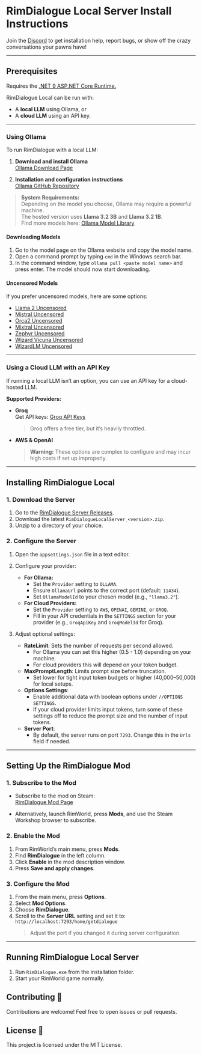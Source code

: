 



# RimDialogue Local Server Install Instructions

Join the [Discord](https://discord.gg/KavBmswUen) to get installation help, report bugs, or show off the crazy conversations your pawns have!

---

## Prerequisites

Requires the [.NET 9 ASP.NET Core Runtime.](https://dotnet.microsoft.com/en-us/download/dotnet/9.0)  

RimDialogue Local can be run with:

- A **local LLM** using Ollama, or  
- A **cloud LLM** using an API key.

---

### Using Ollama

To run RimDialogue with a local LLM:

1. **Download and install Ollama**  
   [Ollama Download Page](https://ollama.com/)  

2. **Installation and configuration instructions**  
   [Ollama GitHub Repository](https://github.com/ollama/ollama)  

> **System Requirements:**  
> Depending on the model you choose, Ollama may require a powerful machine.  
> The hosted version uses **Llama 3.2 3B** and **Llama 3.2 1B**.  
> Find more models here: [Ollama Model Library](https://ollama.com/library)

#### Downloading Models
1. Go to the model page on the Ollama website and copy the model name. 
2. Open a command prompt by typing `cmd` in the Windows search bar.
3. In the command window, type `ollama pull <paste model name>` and press enter.  The model should now start downloading.

#### Uncensored Models  
If you prefer uncensored models, here are some options:
- [Llama 2 Uncensored](https://ollama.ai/library/llama2-uncensored)
- [Mistral Uncensored](https://ollama.ai/gdisney/mistral-uncensored)
- [Orca2 Uncensored](https://ollama.ai/gdisney/orca2-uncensored)
- [Mixtral Uncensored](https://ollama.ai/gdisney/mixtral-uncensored)
- [Zephyr Uncensored](https://ollama.ai/gdisney/zephyr-uncensored)
- [Wizard Vicuna Uncensored](https://ollama.ai/library/wizard-vicuna-uncensored)
- [WizardLM Uncensored](https://ollama.ai/library/wizardlm-uncensored)

---

### Using a Cloud LLM with an API Key

If running a local LLM isn’t an option, you can use an API key for a cloud-hosted LLM.  

**Supported Providers:**
- **Groq**  
  Get API keys: [Groq API Keys](https://groq.com/)  
  > Groq offers a free tier, but it’s heavily throttled.

- **AWS & OpenAI**  
  > **Warning:** These options are complex to configure and may incur high costs if set up improperly.

---

## Installing RimDialogue Local

### 1. Download the Server

1. Go to the [RimDialogue Server Releases](https://github.com/johndroper/RimDialogueServer/releases).  
2. Download the latest `RimDialogueLocalServer_<version>.zip`.  
3. Unzip to a directory of your choice.

### 2. Configure the Server

1. Open the `appsettings.json` file in a text editor.
2. Configure your provider:
   - **For Ollama:**
     - Set the `Provider` setting to `OLLAMA`.
     - Ensure `OllamaUrl` points to the correct port (default: `11434`).  
     - Set `OllamaModelId` to your chosen model (e.g., `"llama3.2"`).
   - **For Cloud Providers:**  
     - Set the `Provider` setting to `AWS`, `OPENAI`, `GEMINI`, or `GROQ`.
     - Fill in your API credentials in the `SETTINGS` section for your provider (e.g., `GroqApiKey` and `GroqModelId` for Groq).

3. Adjust optional settings:
   - **RateLimit**: Sets the number of requests per second allowed.  
	 - For Ollama you can set this higher (0.5 - 1.0) depending on your machine.
	 - For cloud providers this will depend on your token budget. 
   - **MaxPromptLength**: Limits prompt size before truncation.  
     - Set lower for tight input token budgets or higher (40,000–50,000) for local setups.  
   - **Options Settings**:  
     - Enable additional data with boolean options under `//OPTIONS SETTINGS`.
     - If your cloud provider limits input tokens, turn some of these settings off to reduce the prompt size and the number of input tokens.
   - **Server Port**:  
     - By default, the server runs on port `7293`. Change this in the `Urls` field if needed.

---

## Setting Up the RimDialogue Mod

### 1. Subscribe to the Mod

- Subscribe to the mod on Steam:  
  [RimDialogue Mod Page](https://steamcommunity.com/sharedfiles/filedetails/?id=3365889763)

- Alternatively, launch RimWorld, press **Mods**, and use the Steam Workshop browser to subscribe.

### 2. Enable the Mod

1. From RimWorld’s main menu, press **Mods**.  
2. Find **RimDialogue** in the left column.  
3. Click **Enable** in the mod description window.  
4. Press **Save and apply changes**.

### 3. Configure the Mod

1. From the main menu, press **Options**.  
2. Select **Mod Options**.  
3. Choose **RimDialogue**.  
4. Scroll to the **Server URL** setting and set it to:  
   `http://localhost:7293/home/getdialogue`  
   > Adjust the port if you changed it during server configuration.

---

## Running RimDialogue Local Server

1. Run `RimDialogue.exe` from the installation folder.  
2. Start your RimWorld game normally.


## Contributing 🤝
Contributions are welcome! Feel free to open issues or pull requests.

## License 📜
This project is licensed under the MIT License.
